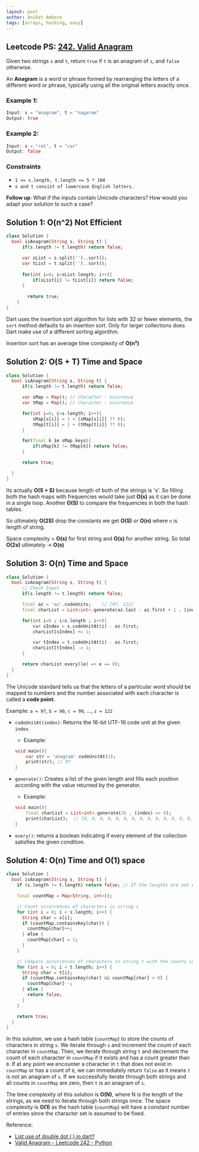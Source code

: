 ```yaml
---
layout: post
author: Aniket Ambore
tags: [arrays, hashing, easy]
---
```


## Leetcode PS: [242. Valid Anagram](https://leetcode.com/problems/valid-anagram/description/)

Given two strings `s` and `t`, return `true` if `t` is an anagram of `s`, and `false` otherwise.

An **Anagram** is a word or phrase formed by rearranging the letters of a different word or phrase, typically using all the original letters exactly once.

### Example 1:

```dart
Input: s = "anagram", t = "nagaram"
Output: true
```

### Example 2:

```dart
Input: s = "rat", t = "car"
Output: false
```

### Constraints
- `1 <= s.length, t.length <= 5 * 104`
- `s and t consist of lowercase English letters.`

**Follow up**: What if the inputs contain Unicode characters? How would you adapt your solution to such a case?


## Solution 1: O(n^2) Not Efficient

```dart
class Solution {
  bool isAnagram(String s, String t) {
      if(s.length != t.length) return false;

      var sList = s.split('')..sort();
      var tList = t.split('')..sort();
      
      for(int i=0; i<sList.length; i++){
          if(sList[i] != tList[i]) return false;
      }
        
        return true;
    }
}
```

Dart uses the insertion sort algorithm for lists with 32 or fewer elements, the `sort` method defaults to an insertion sort. Only for larger collections does Dart make use of a different sorting algorithm.

Insertion sort has an average time complexity of **O(n²)**

## Solution 2: O(S + T) Time and Space

```dart
class Solution {
  bool isAnagram(String s, String t) {
      if(s.length != t.length) return false;

      var sMap = Map(); // character : occurence
      var tMap = Map(); // character : occurence

      for(int i=0; i<s.length; i++){
          sMap[s[i]] = 1 + (sMap[s[i]] ?? 0);
          tMap[t[i]] = 1 + (tMap[t[i]] ?? 0);
      }

      for(final k in sMap.keys){
          if(sMap[k] != tMap[k]) return false;
      }

      return true;

  }
}
```

Its actually **O(S + S)** because length of both of the strings is 's'. So filling both the hash maps with frequencies would take just **O(s)** as it can be done in a single loop. Another **O(S)** to compare the frequencies in both the hash tables. 

So ultimately **O(2S)** drop the constants we get **O(S)** or **O(n)** where `n` is length of string.

Space complexity = **O(s)** for first string and **O(s)** for another string. So total **O(2s)** ultimately -> **O(s)**

## Solution 3: O(n) Time and Space

```dart
class Solution {
  bool isAnagram(String s, String t) {
      // Check Input
      if(s.length != t.length) return false;

      final az = 'az'.codeUnits;    // [97, 122]
      final charList = List<int>.generate(az.last - az.first + 1 , (index) => 0);   // [0, 0, 0, 0, 0, 0, 0, 0, 0, 0, 0, 0, 0, 0, 0, 0, 0, 0, 0, 0, 0, 0, 0, 0, 0, 0]

      for(int i=0 ; i<s.length ; i++){
          var sIndex = s.codeUnitAt(i) - az.first;
          charList[sIndex] += 1;

          var tIndex = t.codeUnitAt(i) - az.first;
          charList[tIndex] -= 1;
      }

      return charList.every((e) => e == 0);
  }
}
```

The Unicode standard tells us that the letters of a particular word should be mapped to numbers and the number associated with each character is called a **code point**.

Example: `a = 97`, `b = 98`, `c = 99`, ..., `z = 122`

- `codeUnitAt(index)`: Returns the 16-bit UTF-16 code unit at the given `index`.
    - Example:
    ```dart
    void main(){
        var str = 'anagram'.codeUnitAt(2);
        print(str); // 97
    }
    ```
- `generate()`: Creates a list of the given length and fills each position according with the value returned by the generator.
    - Example:
    ```dart
    void main(){
        final charList = List<int>.generate(26 , (index) => 0);
        print(charList);  // [0, 0, 0, 0, 0, 0, 0, 0, 0, 0, 0, 0, 0, 0, 0, 0, 0, 0, 0, 0, 0, 0, 0, 0, 0, 0]
    }
    ```


- `every()`: returns a boolean indicating if every element of the collection satisfies the given condition.

## Solution 4: O(n) Time and O(1) space

```dart
class Solution {
  bool isAnagram(String s, String t) {
    if (s.length != t.length) return false; // If the lengths are not equal, they cannot be anagrams

    final countMap = Map<String, int>();

    // Count occurrences of characters in string s
    for (int i = 0; i < s.length; i++) {
      String char = s[i];
      if (countMap.containsKey(char)) {
        countMap[char]++;
      } else {
        countMap[char] = 1;
      }
    }

    // Compare occurrences of characters in string t with the counts in countMap
    for (int i = 0; i < t.length; i++) {
      String char = t[i];
      if (countMap.containsKey(char) && countMap[char] > 0) {
        countMap[char]--;
      } else {
        return false;
      }
    }

    return true;
  }
}
```

In this solution, we use a hash table (`countMap`) to store the counts of characters in string `s`. We iterate through `s` and increment the count of each character in `countMap`. Then, we iterate through string `t` and decrement the count of each character in `countMap` if it exists and has a count greater than `0`. If at any point we encounter a character in `t` that does not exist in `countMap` or has a count of `0`, we can immediately return `false` as it means `t` is not an anagram of `s`. If we successfully iterate through both strings and all counts in `countMap` are zero, then `t` is an anagram of `s`.

The time complexity of this solution is **O(N)**, where N is the length of the strings, as we need to iterate through both strings once. The space complexity is **O(1)** as the hash table (`countMap`) will have a constant number of entries since the character set is assumed to be fixed.

Reference:
- [List use of double dot (.) in dart?](https://stackoverflow.com/questions/49447736/list-use-of-double-dot-in-dart)
- [Valid Anagram - Leetcode 242 - Python](https://www.youtube.com/watch?v=9UtInBqnCgA)
